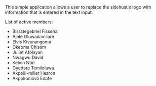 This simple application allows a user to replace the sidehustle logo with information that is entered in the text input.


List of active members: 

- Bisrategebriel Fisseha
- Ajele Oluwadamilare
- Elvis Kivunangoma
- Okeoma Chisom
- Juliet Afolayan
- Nwagwu David
- Kelvin Ntiri
- Oyedare Temiloluwa
- Akpoili-miller Hezron
- Akpokoniovo Edafe
